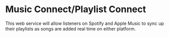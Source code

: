 # Music Connect/Playlist Connect

This web service will allow listeners on Spotify and Apple Music to sync up their playlists as songs are added real time on either platform.


